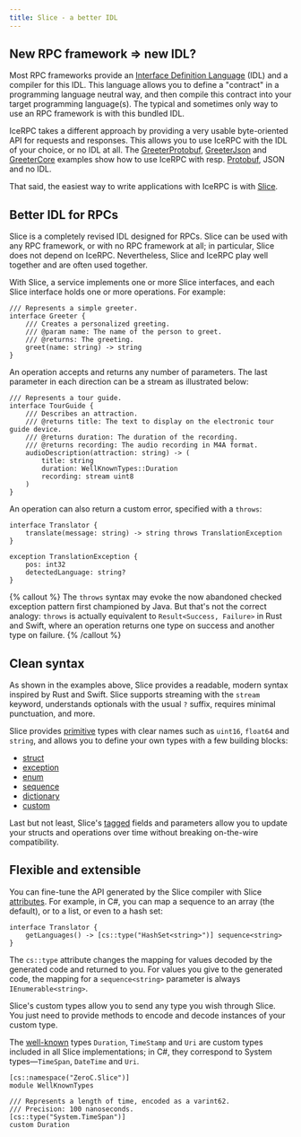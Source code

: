```yaml
---
title: Slice - a better IDL
---
```


## New RPC framework => new IDL?

Most RPC frameworks provide an [Interface Definition Language][idl] (IDL) and a compiler for this IDL. This language
allows you to define a "contract" in a programming language neutral way, and then compile this contract into your target
programming language(s). The typical and sometimes only way to use an RPC framework is with this bundled IDL.

IceRPC takes a different approach by providing a very usable byte-oriented API for requests and responses. This allows
you to use IceRPC with the IDL of your choice, or no IDL at all. The [GreeterProtobuf][greeter-protobuf],
[GreeterJson][greeter-json] and [GreeterCore][greeter-core] examples show how to use IceRPC with resp.
[Protobuf][protobuf], JSON and no IDL.

That said, the easiest way to write applications with IceRPC is with [Slice][slice].

## Better IDL for RPCs

Slice is a completely revised IDL designed for RPCs. Slice can be used with any RPC framework, or with no RPC framework
at all; in particular, Slice does not depend on IceRPC. Nevertheless, Slice and IceRPC play well together and are often
used together.

With Slice, a service implements one or more Slice interfaces, and each Slice interface holds one or more operations.
For example:

```slice
/// Represents a simple greeter.
interface Greeter {
    /// Creates a personalized greeting.
    /// @param name: The name of the person to greet.
    /// @returns: The greeting.
    greet(name: string) -> string
}
```

An operation accepts and returns any number of parameters. The last parameter in each direction can be a stream as
illustrated below:

```slice
/// Represents a tour guide.
interface TourGuide {
    /// Describes an attraction.
    /// @returns title: The text to display on the electronic tour guide device.
    /// @returns duration: The duration of the recording.
    /// @returns recording: The audio recording in M4A format.
    audioDescription(attraction: string) -> (
        title: string
        duration: WellKnownTypes::Duration
        recording: stream uint8
    )
}
```

An operation can also return a custom error, specified with a `throws`:

```slice
interface Translator {
    translate(message: string) -> string throws TranslationException
}

exception TranslationException {
    pos: int32
    detectedLanguage: string?
}
```

{% callout %}
The `throws` syntax may evoke the now abandoned checked exception pattern first championed by Java. But that's not the
correct analogy: `throws` is actually equivalent to `Result<Success, Failure>` in Rust and Swift, where an operation
returns one type on success and another type on failure.
{% /callout %}

## Clean syntax

As shown in the examples above, Slice provides a readable, modern syntax inspired by Rust and Swift. Slice supports
streaming with the `stream` keyword, understands optionals with the usual `?` suffix, requires minimal punctuation, and
more.

Slice provides [primitive][primitive] types with clear names such as `uint16`, `float64` and `string`, and allows you to
define your own types with a few building blocks:
 - [struct][struct]
 - [exception][exception]
 - [enum][enum]
 - [sequence][sequence]
 - [dictionary][dictionary]
 - [custom][custom]

Last but not least, Slice's [tagged][tagged] fields and parameters allow you to update your structs and operations over
time without breaking on-the-wire compatibility.

## Flexible and extensible

You can fine-tune the API generated by the Slice compiler with Slice [attributes][attributes]. For example, in C#, you
can map a sequence to an array (the default), or to a list, or even to a hash set:

```slice
interface Translator {
    getLanguages() -> [cs::type("HashSet<string>")] sequence<string>
}
```

The `cs::type` attribute changes the mapping for values decoded by the generated code and returned to you. For values
you give to the generated code, the mapping for a `sequence<string>` parameter is always `IEnumerable<string>`.

Slice's custom types allow you to send any type you wish through Slice. You just need to provide methods to encode and
decode instances of your custom type.

The [well-known][well-known] types `Duration`, `TimeStamp` and `Uri` are custom types included in all Slice
implementations; in C#, they correspond to System types—`TimeSpan`, `DateTime` and `Uri`.

```slice
[cs::namespace("ZeroC.Slice")]
module WellKnownTypes

/// Represents a length of time, encoded as a varint62.
/// Precision: 100 nanoseconds.
[cs::type("System.TimeSpan")]
custom Duration
```

[attributes]: ../../slice2/language-guide/attributes
[custom]: ../../slice2/language-guide/custom-types
[dictionary]: ../../slice2/language-guide/dictionary-types
[enum]: ../../slice2/language-guide/enum-types
[exception]: ../../slice2/language-guide/exception
[idl]: https://en.wikipedia.org/wiki/Interface_description_language
[greeter-core]: https://github.com/icerpc/icerpc-csharp/tree/main/examples/GreeterCore
[greeter-json]: https://github.com/icerpc/icerpc-csharp/tree/main/examples/GreeterJson
[greeter-protobuf]: https://github.com/icerpc/icerpc-csharp/tree/main/examples/GreeterProtobuf
[primitive]: ../../slice2/language-guide/primitive-types
[protobuf]: https://en.wikipedia.org/wiki/Protocol_Buffers
[sequence]: ../../slice2/language-guide/sequence-types
[slice]: ../../slice2
[struct]: ../../slice2/language-guide/struct-types
[tagged]: ../../slice2/language-guide/parameters-and-fields#tagged-parameters-and-fields
[well-known]: ../../slice2/language-guide/well-known-types
